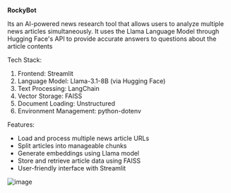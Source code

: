 **RockyBot**

Its an AI-powered news research tool that allows users to analyze multiple news articles simultaneously. It uses the Llama Language Model through Hugging Face's API to provide accurate answers to questions about the article contents


Tech Stack:
1. Frontend: Streamlit
2. Language Model: Llama-3.1-8B (via Hugging Face)
3. Text Processing: LangChain
4. Vector Storage: FAISS
5. Document Loading: Unstructured
6. Environment Management: python-dotenv

Features:
* Load and process multiple news article URLs
* Split articles into manageable chunks
* Generate embeddings using Llama model
* Store and retrieve article data using FAISS
* User-friendly interface with Streamlit

![image](https://github.com/user-attachments/assets/739a2556-b7cb-4a29-8689-eb662fce247d)
